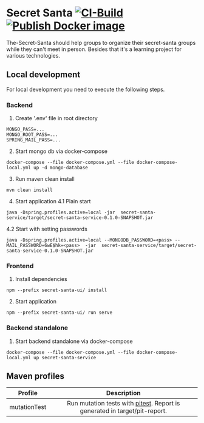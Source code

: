 # Secret Santa [![CI-Build](https://github.com/MrTimeey/secret-santa/actions/workflows/ci-build.yml/badge.svg)](https://github.com/MrTimeey/secret-santa/actions/workflows/ci-build.yml) [![Publish Docker image](https://github.com/MrTimeey/secret-santa/actions/workflows/publish_docker_image.yml/badge.svg)](https://github.com/MrTimeey/secret-santa/actions/workflows/publish_docker_image.yml)

The-Secret-Santa should help groups to organize their secret-santa groups while they can't meet in person. 
Besides that it's a learning project for various technologies.


## Local development
For local development you need to execute the following steps.
### Backend
1. Create '.env' file in root directory
```shell
MONGO_PASS=...
MONGO_ROOT_PASS=...
SPRING_MAIL_PASS=...
```
2. Start mongo db via docker-compose
```shell
docker-compose --file docker-compose.yml --file docker-compose-local.yml up -d mongo-database
```
3. Run maven clean install
```shell
mvn clean install
```
4. Start application
4.1 Plain start
```shell
java -Dspring.profiles.active=local -jar  secret-santa-service/target/secret-santa-service-0.1.0-SNAPSHOT.jar
```
4.2 Start with setting passwords
```shell
java -Dspring.profiles.active=local --MONGODB_PASSWORD=<pass> --MAIL_PASSWORD=6wE$hk=<pass>  -jar  secret-santa-service/target/secret-santa-service-0.1.0-SNAPSHOT.jar
```

### Frontend
1. Install dependencies

```shell
npm --prefix secret-santa-ui/ install
```

2. Start application

```shell
npm --prefix secret-santa-ui/ run serve
```

### Backend standalone

1. Start backend standalone via docker-compose

```shell
docker-compose --file docker-compose.yml --file docker-compose-local.yml up secret-santa-service
```

## Maven profiles

| Profile       | Description   |
| ------------- |:-------------:|
| mutationTest  | Run mutation tests with [pitest](https://pitest.org/). Report is generated in target/pit-report. | 
